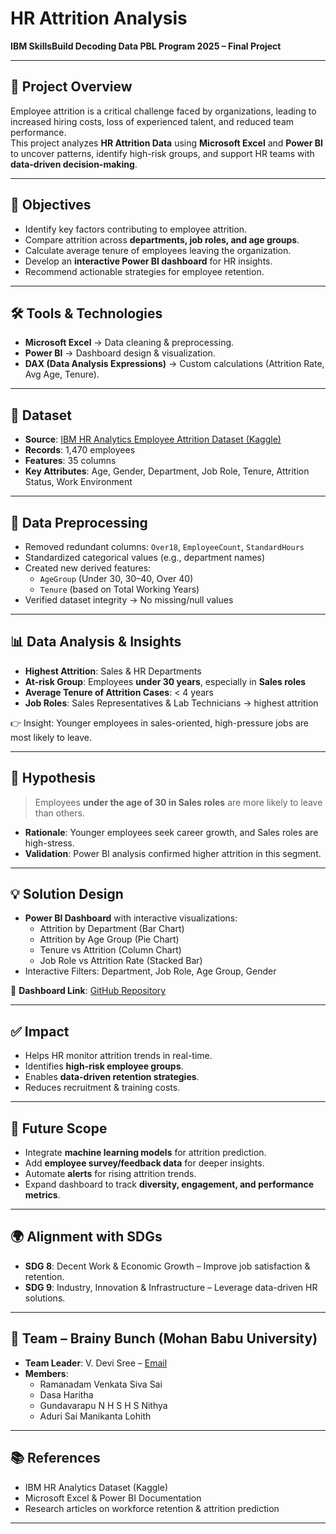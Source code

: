 # HR Attrition Analysis  
**IBM SkillsBuild Decoding Data PBL Program 2025 – Final Project**

---

## 📌 Project Overview  
Employee attrition is a critical challenge faced by organizations, leading to increased hiring costs, loss of experienced talent, and reduced team performance.  
This project analyzes **HR Attrition Data** using **Microsoft Excel** and **Power BI** to uncover patterns, identify high-risk groups, and support HR teams with **data-driven decision-making**.  

---

## 🎯 Objectives  
- Identify key factors contributing to employee attrition.  
- Compare attrition across **departments, job roles, and age groups**.  
- Calculate average tenure of employees leaving the organization.  
- Develop an **interactive Power BI dashboard** for HR insights.  
- Recommend actionable strategies for employee retention.  

---

## 🛠️ Tools & Technologies  
- **Microsoft Excel** → Data cleaning & preprocessing.  
- **Power BI** → Dashboard design & visualization.  
- **DAX (Data Analysis Expressions)** → Custom calculations (Attrition Rate, Avg Age, Tenure).  

---

## 📂 Dataset  
- **Source**: [IBM HR Analytics Employee Attrition Dataset (Kaggle)](https://www.kaggle.com/datasets/pavansubhasht/ibm-hr-analytics-attrition-dataset)  
- **Records**: 1,470 employees  
- **Features**: 35 columns  
- **Key Attributes**: Age, Gender, Department, Job Role, Tenure, Attrition Status, Work Environment  

---

## 🧹 Data Preprocessing  
- Removed redundant columns: `Over18`, `EmployeeCount`, `StandardHours`  
- Standardized categorical values (e.g., department names)  
- Created new derived features:  
  - `AgeGroup` (Under 30, 30–40, Over 40)  
  - `Tenure` (based on Total Working Years)  
- Verified dataset integrity → No missing/null values  

---

## 📊 Data Analysis & Insights  
- **Highest Attrition**: Sales & HR Departments  
- **At-risk Group**: Employees **under 30 years**, especially in **Sales roles**  
- **Average Tenure of Attrition Cases**: < 4 years  
- **Job Roles**: Sales Representatives & Lab Technicians → highest attrition  

👉 Insight: Younger employees in sales-oriented, high-pressure jobs are most likely to leave.  

---

## 🧪 Hypothesis  
> Employees **under the age of 30 in Sales roles** are more likely to leave than others.  

- **Rationale**: Younger employees seek career growth, and Sales roles are high-stress.  
- **Validation**: Power BI analysis confirmed higher attrition in this segment.  

---

## 💡 Solution Design  
- **Power BI Dashboard** with interactive visualizations:  
  - Attrition by Department (Bar Chart)  
  - Attrition by Age Group (Pie Chart)  
  - Tenure vs Attrition (Column Chart)  
  - Job Role vs Attrition Rate (Stacked Bar)  
- Interactive Filters: Department, Job Role, Age Group, Gender  

🔗 **Dashboard Link**: [GitHub Repository](https://github.com/RAMANADAM-VENKATA-SIVA-SAI/Power-bi-dashboard-)  

---

## ✅ Impact  
- Helps HR monitor attrition trends in real-time.  
- Identifies **high-risk employee groups**.  
- Enables **data-driven retention strategies**.  
- Reduces recruitment & training costs.  

---

## 🔮 Future Scope  
- Integrate **machine learning models** for attrition prediction.  
- Add **employee survey/feedback data** for deeper insights.  
- Automate **alerts** for rising attrition trends.  
- Expand dashboard to track **diversity, engagement, and performance metrics**.  

---

## 🌍 Alignment with SDGs  
- **SDG 8**: Decent Work & Economic Growth – Improve job satisfaction & retention.  
- **SDG 9**: Industry, Innovation & Infrastructure – Leverage data-driven HR solutions.  

---

## 👥 Team – Brainy Bunch (Mohan Babu University)  
- **Team Leader**: V. Devi Sree – [Email](mailto:vuppalapatidevisree@gmail.com)  
- **Members**:  
  - Ramanadam Venkata Siva Sai  
  - Dasa Haritha  
  - Gundavarapu N H S H S Nithya  
  - Aduri Sai Manikanta Lohith  

---

## 📚 References  
- IBM HR Analytics Dataset (Kaggle)  
- Microsoft Excel & Power BI Documentation  
- Research articles on workforce retention & attrition prediction  

---
